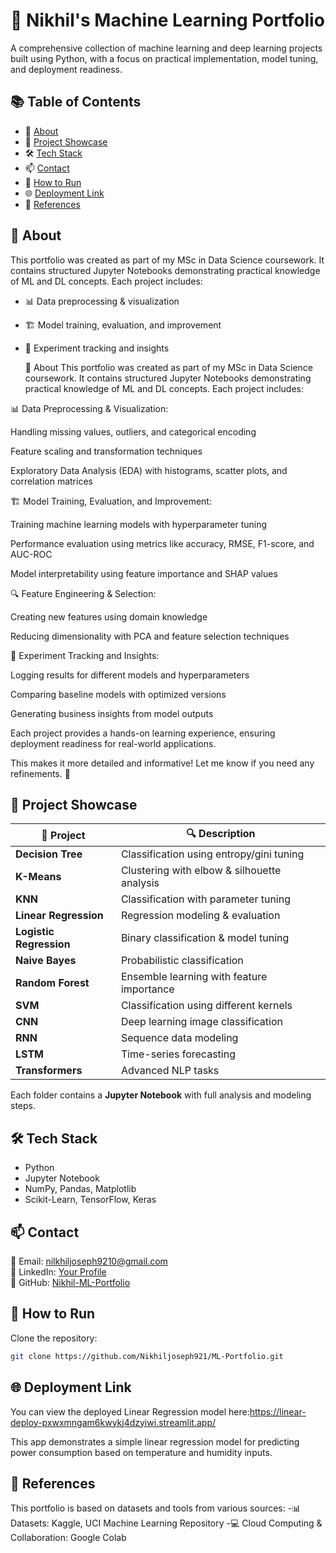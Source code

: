 # 🧠 Nikhil's Machine Learning Portfolio  
A comprehensive collection of machine learning and deep learning projects built using Python, with a focus on practical implementation, model tuning, and deployment readiness.

## 📚 Table of Contents  
- 📌 [About](https://github.com/Nikhiljoseph921/ML-Portfolio/blob/main/README.md#-about)  
- 📂 [Project Showcase](https://github.com/Nikhiljoseph921/ML-Portfolio/blob/main/README.md#-project-showcase)  
- 🛠 [Tech Stack](https://github.com/Nikhiljoseph921/ML-Portfolio/blob/main/README.md#-tech-stack)  
- 📫 [Contact](https://github.com/Nikhiljoseph921/ML-Portfolio/blob/main/README.md#-contact)
- 🚀 [How to Run](https://github.com/Nikhiljoseph921/ML-Portfolio/blob/main/README.md#-how-to-run)  
- 🌐 [Deployment Link](https://github.com/Nikhiljoseph921/ML-Portfolio/blob/main/README.md#-deployment-link)
- 📖 [References](https://github.com/Nikhiljoseph921/ML-Portfolio/blob/main/README.md#-references) 


## 📌 About  
This portfolio was created as part of my MSc in Data Science coursework. It contains structured Jupyter Notebooks demonstrating practical knowledge of ML and DL concepts. Each project includes:  
- 📊 Data preprocessing & visualization  
- 🏗 Model training, evaluation, and improvement  
- 📝 Experiment tracking and insights

  📌 About
This portfolio was created as part of my MSc in Data Science coursework. It contains structured Jupyter Notebooks demonstrating practical knowledge of ML and DL concepts. Each project includes:

📊 Data Preprocessing & Visualization:

Handling missing values, outliers, and categorical encoding

Feature scaling and transformation techniques

Exploratory Data Analysis (EDA) with histograms, scatter plots, and correlation matrices

🏗 Model Training, Evaluation, and Improvement:

Training machine learning models with hyperparameter tuning

Performance evaluation using metrics like accuracy, RMSE, F1-score, and AUC-ROC

Model interpretability using feature importance and SHAP values

🔍 Feature Engineering & Selection:

Creating new features using domain knowledge

Reducing dimensionality with PCA and feature selection techniques

📝 Experiment Tracking and Insights:

Logging results for different models and hyperparameters

Comparing baseline models with optimized versions

Generating business insights from model outputs

Each project provides a hands-on learning experience, ensuring deployment readiness for real-world applications.

This makes it more detailed and informative! Let me know if you need any refinements. 🚀











## 📂 Project Showcase  
| 📁 Project | 🔍 Description |  
|-----------|---------------|  
| **Decision Tree** | Classification using entropy/gini tuning |  
| **K-Means** | Clustering with elbow & silhouette analysis |  
| **KNN** | Classification with parameter tuning |  
| **Linear Regression** | Regression modeling & evaluation |  
| **Logistic Regression** | Binary classification & model tuning |  
| **Naive Bayes** | Probabilistic classification |  
| **Random Forest** | Ensemble learning with feature importance |  
| **SVM** | Classification using different kernels |  
| **CNN** | Deep learning image classification |  
| **RNN** | Sequence data modeling |  
| **LSTM** | Time-series forecasting |  
| **Transformers** | Advanced NLP tasks |  

Each folder contains a **Jupyter Notebook** with full analysis and modeling steps.

## 🛠 Tech Stack  
- Python  
- Jupyter Notebook  
- NumPy, Pandas, Matplotlib  
- Scikit-Learn, TensorFlow, Keras

## 📫 Contact  
📧 Email: nilkhiljoseph9210@gmail.com  
🔗 LinkedIn: [Your Profile]((https://www.linkedin.com/in/nikhil-joseph-/))   
📂 GitHub: [Nikhil-ML-Portfolio](https://github.com/Nikhiljoseph921/ML-Portfolio)  


## 🚀 How to Run  
Clone the repository:  
```bash
git clone https://github.com/Nikhiljoseph921/ML-Portfolio.git
```

## 🌐 Deployment Link
You can view the deployed Linear Regression model here:https://linear-deploy-pxwxmngam6kwykj4dzyiwi.streamlit.app/

This app demonstrates a simple linear regression model for predicting power consumption based on temperature and humidity inputs.

## 📖 References

This portfolio is based on datasets and tools from various sources:
-📊 Datasets: Kaggle, UCI Machine Learning Repository
-💻 Cloud Computing & Collaboration: Google Colab



